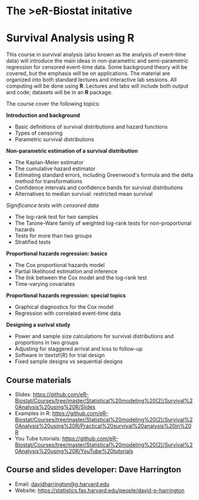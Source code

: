 # The >eR-Biostat initative
# Survival Analysis using R

This course in survival analysis (also known as the analysis of event-time data) will introduce the main ideas in non-parametric and semi-parametric regression for censored event-time data. Some background theory will be covered, but the emphasis will be on applications. The material are organized into both standard lectures and interactive lab sessions. All computing will be done using **R**. Lectures and labs will include both output and code; datasets will be in an **R** package.  

The course cover the following topics:

**Introduction and background**

  + Basic definitions of survival distributions and hazard functions
  + Types of censoring
  + Parametric survival distributions

**Non-parametric estimation of a survival distribution**

  + The Kaplan-Meier estimator
  + The cumulative hazard estimator
  + Estimating standard errors, including Greenwood's formula and the delta method for transformations
  + Confidence intervals and confidence bands for survival distributions
  + Alternatives to median survival: restricted mean survival

*Significance tests with censored data*

 + The log-rank test for two samples
  + The Tarone-Ware family of weighted log-rank tests for non-proportional hazards
  + Tests for more than two groups
  + Stratified tests

**Proportional hazards regression: basics**

  + The Cox proportional hazards model
  + Partial likelihood estimation and inference
  + The link between the Cox model and the log-rank test
  + Time-varying covariates

**Proportional hazards regression: special topics**
 
  + Graphical diagnostics for the Cox model
  + Regression with correlated event-time data

**Designing a surival study**

  + Power and sample size calculations for survival distributions and proportions in two groups
  + Adjusting for staggered arrival and loss to follow-up
  + Software in \textsf{R} for trial design
  + Fixed sample designs vs sequential designs

## Course materials

* Slides: https://github.com/eR-Biostat/Courses/tree/master/Statistical%20modeling%20(2)/Survival%20Analysis%20using%20R/Slides
* Examples in R: https://github.com/eR-Biostat/Courses/tree/master/Statistical%20modeling%20(2)/Survival%20Analysis%20using%20R/Practical%20survival%20analysis%20in%20R
* You Tube tutorials: https://github.com/eR-Biostat/Courses/tree/master/Statistical%20modeling%20(2)/Survival%20Analysis%20using%20R/YouTube%20tutorials

## Course and slides developer:   Dave Harrington 
 * Email: davidharrington@g.harvard.edu 
 * Website: https://statistics.fas.harvard.edu/people/david-p-harrington
